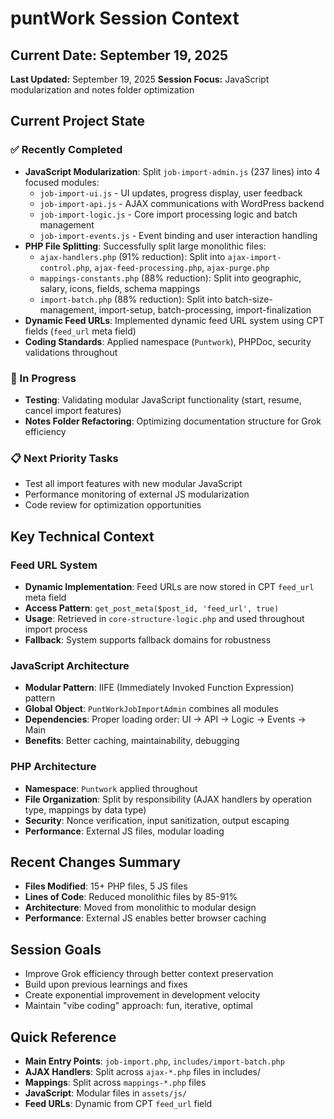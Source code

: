 # puntWork Session Context

## Current Date: September 19, 2025
**Last Updated:** September 19, 2025
**Session Focus:** JavaScript modularization and notes folder optimization

## Current Project State

### ✅ Recently Completed
- **JavaScript Modularization**: Split `job-import-admin.js` (237 lines) into 4 focused modules:
  - `job-import-ui.js` - UI updates, progress display, user feedback
  - `job-import-api.js` - AJAX communications with WordPress backend
  - `job-import-logic.js` - Core import processing logic and batch management
  - `job-import-events.js` - Event binding and user interaction handling
- **PHP File Splitting**: Successfully split large monolithic files:
  - `ajax-handlers.php` (91% reduction): Split into `ajax-import-control.php`, `ajax-feed-processing.php`, `ajax-purge.php`
  - `mappings-constants.php` (88% reduction): Split into geographic, salary, icons, fields, schema mappings
  - `import-batch.php` (88% reduction): Split into batch-size-management, import-setup, batch-processing, import-finalization
- **Dynamic Feed URLs**: Implemented dynamic feed URL system using CPT fields (`feed_url` meta field)
- **Coding Standards**: Applied namespace (`Puntwork`), PHPDoc, security validations throughout

### 🔄 In Progress
- **Testing**: Validating modular JavaScript functionality (start, resume, cancel import features)
- **Notes Folder Refactoring**: Optimizing documentation structure for Grok efficiency

### 📋 Next Priority Tasks
- Test all import features with new modular JavaScript
- Performance monitoring of external JS modularization
- Code review for optimization opportunities

## Key Technical Context

### Feed URL System
- **Dynamic Implementation**: Feed URLs are now stored in CPT `feed_url` meta field
- **Access Pattern**: `get_post_meta($post_id, 'feed_url', true)`
- **Usage**: Retrieved in `core-structure-logic.php` and used throughout import process
- **Fallback**: System supports fallback domains for robustness

### JavaScript Architecture
- **Modular Pattern**: IIFE (Immediately Invoked Function Expression) pattern
- **Global Object**: `PuntWorkJobImportAdmin` combines all modules
- **Dependencies**: Proper loading order: UI → API → Logic → Events → Main
- **Benefits**: Better caching, maintainability, debugging

### PHP Architecture
- **Namespace**: `Puntwork` applied throughout
- **File Organization**: Split by responsibility (AJAX handlers by operation type, mappings by data type)
- **Security**: Nonce verification, input sanitization, output escaping
- **Performance**: External JS files, modular loading

## Recent Changes Summary
- **Files Modified**: 15+ PHP files, 5 JS files
- **Lines of Code**: Reduced monolithic files by 85-91%
- **Architecture**: Moved from monolithic to modular design
- **Performance**: External JS enables better browser caching

## Session Goals
- Improve Grok efficiency through better context preservation
- Build upon previous learnings and fixes
- Create exponential improvement in development velocity
- Maintain "vibe coding" approach: fun, iterative, optimal

## Quick Reference
- **Main Entry Points**: `job-import.php`, `includes/import-batch.php`
- **AJAX Handlers**: Split across `ajax-*.php` files in includes/
- **Mappings**: Split across `mappings-*.php` files
- **JavaScript**: Modular files in `assets/js/`
- **Feed URLs**: Dynamic from CPT `feed_url` field
